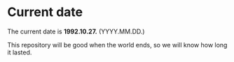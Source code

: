 # Current date

The current date is **1992.10.27.** (YYYY.MM.DD.)

This repository will be good when the world ends, so we will know how long it lasted.